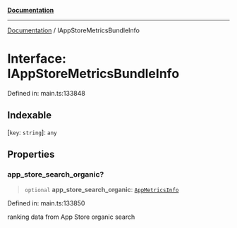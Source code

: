 [**Documentation**](../README.md)

***

[Documentation](../README.md) / IAppStoreMetricsBundleInfo

# Interface: IAppStoreMetricsBundleInfo

Defined in: main.ts:133848

## Indexable

\[`key`: `string`\]: `any`

## Properties

### app\_store\_search\_organic?

> `optional` **app\_store\_search\_organic**: [`AppMetricsInfo`](../classes/AppMetricsInfo.md)

Defined in: main.ts:133850

ranking data from App Store organic search

